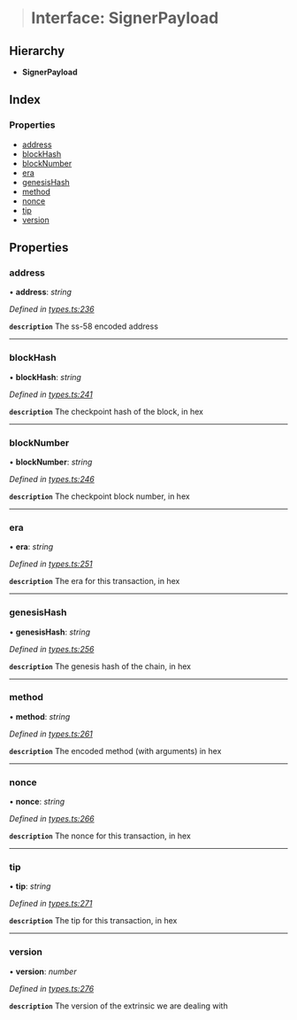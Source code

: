 > # Interface: SignerPayload

## Hierarchy

* **SignerPayload**

## Index

### Properties

* [address](_types_.signerpayload.md#address)
* [blockHash](_types_.signerpayload.md#blockhash)
* [blockNumber](_types_.signerpayload.md#blocknumber)
* [era](_types_.signerpayload.md#era)
* [genesisHash](_types_.signerpayload.md#genesishash)
* [method](_types_.signerpayload.md#method)
* [nonce](_types_.signerpayload.md#nonce)
* [tip](_types_.signerpayload.md#tip)
* [version](_types_.signerpayload.md#version)

## Properties

###  address

• **address**: *string*

*Defined in [types.ts:236](https://github.com/polkadot-js/api/blob/66ab3ac/packages/api/src/types.ts#L236)*

**`description`** The ss-58 encoded address

___

###  blockHash

• **blockHash**: *string*

*Defined in [types.ts:241](https://github.com/polkadot-js/api/blob/66ab3ac/packages/api/src/types.ts#L241)*

**`description`** The checkpoint hash of the block, in hex

___

###  blockNumber

• **blockNumber**: *string*

*Defined in [types.ts:246](https://github.com/polkadot-js/api/blob/66ab3ac/packages/api/src/types.ts#L246)*

**`description`** The checkpoint block number, in hex

___

###  era

• **era**: *string*

*Defined in [types.ts:251](https://github.com/polkadot-js/api/blob/66ab3ac/packages/api/src/types.ts#L251)*

**`description`** The era for this transaction, in hex

___

###  genesisHash

• **genesisHash**: *string*

*Defined in [types.ts:256](https://github.com/polkadot-js/api/blob/66ab3ac/packages/api/src/types.ts#L256)*

**`description`** The genesis hash of the chain, in hex

___

###  method

• **method**: *string*

*Defined in [types.ts:261](https://github.com/polkadot-js/api/blob/66ab3ac/packages/api/src/types.ts#L261)*

**`description`** The encoded method (with arguments) in hex

___

###  nonce

• **nonce**: *string*

*Defined in [types.ts:266](https://github.com/polkadot-js/api/blob/66ab3ac/packages/api/src/types.ts#L266)*

**`description`** The nonce for this transaction, in hex

___

###  tip

• **tip**: *string*

*Defined in [types.ts:271](https://github.com/polkadot-js/api/blob/66ab3ac/packages/api/src/types.ts#L271)*

**`description`** The tip for this transaction, in hex

___

###  version

• **version**: *number*

*Defined in [types.ts:276](https://github.com/polkadot-js/api/blob/66ab3ac/packages/api/src/types.ts#L276)*

**`description`** The version of the extrinsic we are dealing with